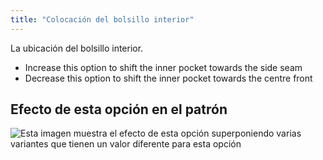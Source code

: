 ```yaml
---
title: "Colocación del bolsillo interior"
---
```


La ubicación del bolsillo interior.

- Increase this option to shift the inner pocket towards the side seam
- Decrease this option to shift the inner pocket towards the centre front

## Efecto de esta opción en el patrón

![Esta imagen muestra el efecto de esta opción superponiendo varias variantes que tienen un valor diferente para esta opción](jaeger_innerpocketplacement_sample.svg "Efecto de esta opción en el patrón")
